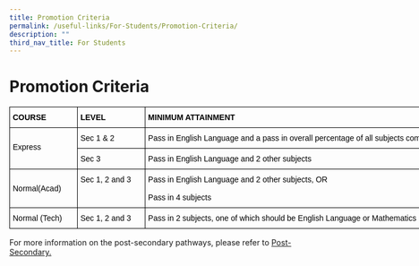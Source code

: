 ```yaml
---
title: Promotion Criteria
permalink: /useful-links/For-Students/Promotion-Criteria/
description: ""
third_nav_title: For Students
---
```

Promotion Criteria
==================
<style type="text/css">
.tg  {border-collapse:collapse;border-spacing:0;}
.tg td{border-color:black;border-style:solid;border-width:1px;font-family:Arial, sans-serif;font-size:14px;
  overflow:hidden;padding:10px 5px;word-break:normal;}
.tg th{border-color:black;border-style:solid;border-width:1px;font-family:Arial, sans-serif;font-size:14px;
  font-weight:normal;overflow:hidden;padding:10px 5px;word-break:normal;}
.tg .tg-lb0h{color:#313942;text-align:left;vertical-align:top}
.tg .tg-lle6{color:#313942;font-weight:bold;text-align:left;vertical-align:top}
</style>
<table class="tg" style="undefined;table-layout: fixed; width: 793px">
<colgroup>
<col style="width: 121px">
<col style="width: 121px">
<col style="width: 551px">
</colgroup>
<thead>
  <tr>
    <th class="tg-lle6"><span style="font-weight:700;color:#000;background-color:transparent">COURSE</span></th>
    <th class="tg-lle6"><span style="font-weight:700;color:#000;background-color:transparent">LEVEL</span></th>
    <th class="tg-lle6"><span style="font-weight:700;color:#000;background-color:transparent">MINIMUM ATTAINMENT</span></th>
  </tr>
</thead>
<tbody>
  <tr>
    <td class="tg-lb0h" rowspan="2"><br><span style="color:#000;background-color:transparent">Express</span></td>
    <td class="tg-lb0h"><span style="color:#000;background-color:transparent">Sec 1 &amp; 2</span></td>
    <td class="tg-lb0h"><span style="color:#000;background-color:transparent">Pass in English Language and a pass in overall percentage of all subjects combined</span></td>
  </tr>
  <tr>
    <td class="tg-lb0h"><span style="color:#000;background-color:transparent">Sec 3</span></td>
    <td class="tg-lb0h"><span style="color:#000;background-color:transparent">Pass in English Language and 2 other subjects</span></td>
  </tr>
  <tr>
    <td class="tg-lb0h"><br><span style="color:#000;background-color:transparent">Normal(Acad)</span></td>
    <td class="tg-lb0h"><span style="color:#000;background-color:transparent">Sec 1, 2 and 3</span><br><span style="color:#000;background-color:transparent"> </span></td>
    <td class="tg-lb0h"><span style="color:#000;background-color:transparent">Pass in English Language and 2 other subjects, OR</span><br><br><span style="color:#000;background-color:transparent">Pass in 4 subjects</span></td>
  </tr>
  <tr>
    <td class="tg-lb0h"><span style="color:#000;background-color:transparent">Normal (Tech)</span></td>
    <td class="tg-lb0h"><span style="color:#000;background-color:transparent">Sec 1, 2 and 3</span></td>
    <td class="tg-lb0h"><span style="color:#000;background-color:transparent">Pass in 2 subjects, one of which should be English Language or Mathematics</span></td>
  </tr>
</tbody>
</table>


For more information on the post-secondary pathways, please refer to [Post-Secondary.](https://www.moe.gov.sg/education/post-secondary)